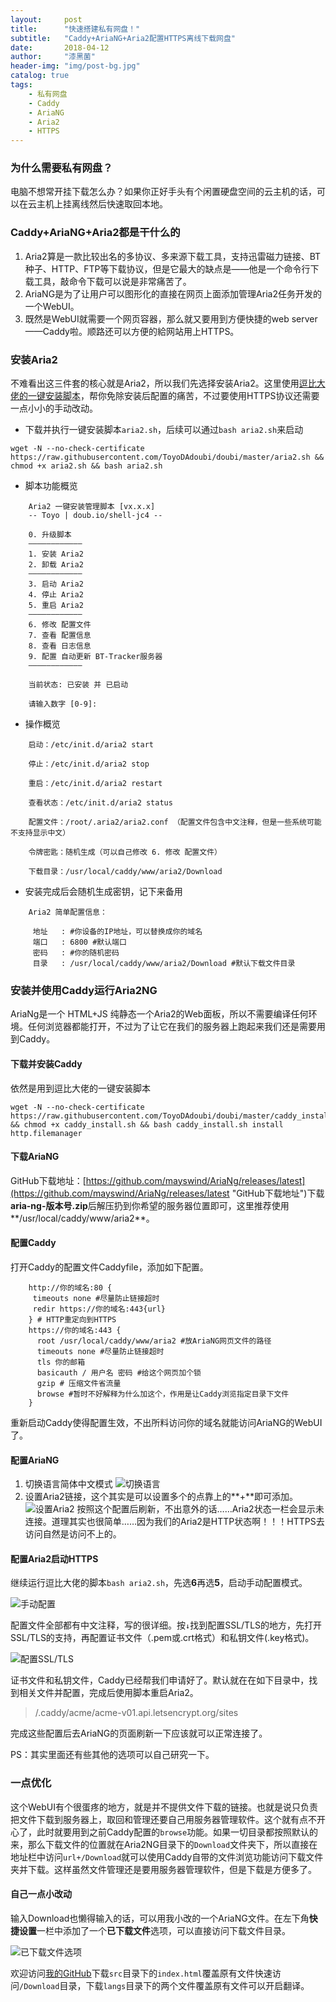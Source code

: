 ```yaml
---
layout:     post
title:      "快速搭建私有网盘！"
subtitle:   "Caddy+AriaNG+Aria2配置HTTPS离线下载网盘"
date:       2018-04-12
author:     "漆黑菌"
header-img: "img/post-bg.jpg"
catalog: true
tags:
    - 私有网盘
    - Caddy
    - AriaNG
    - Aria2
    - HTTPS
---
```


### 为什么需要私有网盘？
电脑不想常开挂下载怎么办？如果你正好手头有个闲置硬盘空间的云主机的话，可以在云主机上挂离线然后快速取回本地。

### Caddy+AriaNG+Aria2都是干什么的
1. Aria2算是一款比较出名的多协议、多来源下载工具，支持迅雷磁力链接、BT种子、HTTP、FTP等下载协议，但是它最大的缺点是——他是一个命令行下载工具，敲命令下载可以说是非常痛苦了。
2. AriaNG是为了让用户可以图形化的直接在网页上面添加管理Aria2任务开发的一个WebUI。
3. 既然是WebUI就需要一个网页容器，那么就又要用到方便快捷的web server——Caddy啦。顺路还可以方便的給网站用上HTTPS。

### 安装Aria2
不难看出这三件套的核心就是Aria2，所以我们先选择安装Aria2。这里使用[逗比大佬的一键安装脚本](https://doub.io/shell-jc4/#%E4%BD%BF%E7%94%A8%E8%AF%B4%E6%98%8E "逗比大佬的一键安装脚本")，帮你免除安装后配置的痛苦，不过要使用HTTPS协议还需要一点小小的手动改动。

- 下载并执行一键安装脚本`aria2.sh`，后续可以通过`bash aria2.sh`来启动
```
wget -N --no-check-certificate https://raw.githubusercontent.com/ToyoDAdoubi/doubi/master/aria2.sh && chmod +x aria2.sh && bash aria2.sh
```

- 脚本功能概览 

```
    Aria2 一键安装管理脚本 [vx.x.x]
    -- Toyo | doub.io/shell-jc4 --
     
    0. 升级脚本
    ————————————
    1. 安装 Aria2
    2. 卸载 Aria2
    ————————————
    3. 启动 Aria2
    4. 停止 Aria2
    5. 重启 Aria2
    ————————————
    6. 修改 配置文件
    7. 查看 配置信息
    8. 查看 日志信息
    9. 配置 自动更新 BT-Tracker服务器
    ————————————
     
    当前状态: 已安装 并 已启动
     
    请输入数字 [0-9]:
```

- 操作概览

```
    启动：/etc/init.d/aria2 start
    
    停止：/etc/init.d/aria2 stop
    
    重启：/etc/init.d/aria2 restart
    
    查看状态：/etc/init.d/aria2 status
    
    配置文件：/root/.aria2/aria2.conf （配置文件包含中文注释，但是一些系统可能不支持显示中文）
    
    令牌密匙：随机生成（可以自己修改 6. 修改 配置文件）
    
    下载目录：/usr/local/caddy/www/aria2/Download
```

- 安装完成后会随机生成密钥，记下来备用

```
    Aria2 简单配置信息：
    
     地址   : #你设备的IP地址，可以替换成你的域名
     端口   : 6800 #默认端口
     密码   : #你的随机密码
     目录   : /usr/local/caddy/www/aria2/Download #默认下载文件目录
```

### 安装并使用Caddy运行Aria2NG
AriaNg是一个 HTML+JS 纯静态一个Aria2的Web面板，所以不需要编译任何环境。任何浏览器都能打开，不过为了让它在我们的服务器上跑起来我们还是需要用到Caddy。

#### 下载并安装Caddy
依然是用到逗比大佬的一键安装脚本
```
wget -N --no-check-certificate https://raw.githubusercontent.com/ToyoDAdoubi/doubi/master/caddy_install.sh && chmod +x caddy_install.sh && bash caddy_install.sh install http.filemanager
```

#### 下载AriaNG
GitHub下载地址：[https://github.com/mayswind/AriaNg/releases/latest](https://github.com/mayswind/AriaNg/releases/latest "GitHub下载地址")下载**aria-ng-版本号.zip**后解压扔到你希望的服务器位置即可，这里推荐使用**/usr/local/caddy/www/aria2**。

#### 配置Caddy
打开Caddy的配置文件Caddyfile，添加如下配置。
```
    http://你的域名:80 {
     timeouts none #尽量防止链接超时
     redir https://你的域名:443{url}
    } # HTTP重定向到HTTPS
    https://你的域名:443 {
      root /usr/local/caddy/www/aria2 #放AriaNG网页文件的路径
      timeouts none #尽量防止链接超时
      tls 你的邮箱
      basicauth / 用户名 密码 #给这个网页加个锁
      gzip # 压缩文件省流量
      browse #暂时不好解释为什么加这个，作用是让Caddy浏览指定目录下文件
    }

```
重新启动Caddy使得配置生效，不出所料访问你的域名就能访问AriaNG的WebUI了。

#### 配置AriaNG
1. 切换语言简体中文模式
![切换语言](https://cl.ly/0F202i35470H/download/Image%202018-04-12%20at%2011.45.33%20PM.png)
2. 设置Aria2链接，这个其实是可以设置多个的点靠上的**+**即可添加。
![设置Aria2](https://cl.ly/3O0f0m1u1P2X/download/Image%202018-04-12%20at%2011.50.31%20PM.png)
按照这个配置后刷新，不出意外的话……Aria2状态一栏会显示未连接。道理其实也很简单……因为我们的Aria2是HTTP状态啊！！！HTTPS去访问自然是访问不上的。

#### 配置Aria2启动HTTPS
继续运行逗比大佬的脚本`bash aria2.sh`，先选**6**再选**5**，启动手动配置模式。

![手动配置](https://cl.ly/470N3d3Y0s27/download/Image%202018-04-13%20at%2012.00.12%20AM.png)

配置文件全部都有中文注释，写的很详细。按`↓`找到配置SSL/TLS的地方，先打开SSL/TLS的支持，再配置证书文件（.pem或.crt格式）和私钥文件(.key格式)。

![配置SSL/TLS](https://cl.ly/0j290D2d123W/download/Image%202018-04-13%20at%2012.03.55%20AM.png)

证书文件和私钥文件，Caddy已经帮我们申请好了。默认就在在如下目录中，找到相关文件并配置，完成后使用脚本重启Aria2。
> /.caddy/acme/acme-v01.api.letsencrypt.org/sites

完成这些配置后去AriaNG的页面刷新一下应该就可以正常连接了。

PS：其实里面还有些其他的选项可以自己研究一下。

### 一点优化
这个WebUI有个很蛋疼的地方，就是并不提供文件下载的链接。也就是说只负责把文件下载到服务器上，取回和管理还要自己用服务器管理软件。这个就有点不开心了，此时就要用到之前Caddy配置的`browse`功能。如果一切目录都按照默认的来，那么下载文件的位置就在Aria2NG目录下的`Download`文件夹下，所以直接在地址栏中访问`url+/Download`就可以使用Caddy自带的文件浏览功能访问下载文件夹并下载。这样虽然文件管理还是要用服务器管理软件，但是下载是方便多了。

#### 自己一点小改动
输入Download也懒得输入的话，可以用我小改的一个AriaNG文件。在左下角**快捷设置**一栏中添加了一个**已下载文件**选项，可以直接访问下载文件目录。

![已下载文件选项](https://cl.ly/022I153x472B/download/Image%202018-04-13%20at%2012.20.53%20AM.png)

欢迎访问[我的GitHub](https://github.com/DarknessChaser/AriaNg "我的GitHub")下载`src`目录下的`index.html`覆盖原有文件快速访问`/Download`目录，下载`langs`目录下的两个文件覆盖原有文件可以开启翻译。
